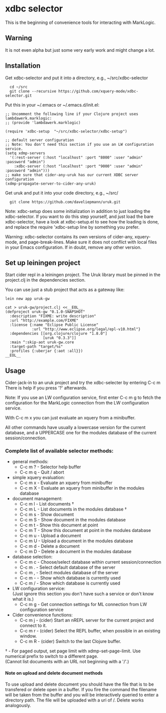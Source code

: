 # xdbc selector

This is the beginning of convenience tools for interacting with MarkLogic.

## Warning

It is not even alpha but just some very early work and might change a lot.

## Installation

Get xdbc-selector and put it into a directory, e.g., ~/src/xdbc-selector
```
  cd ~/src
  git clone --recursive https://github.com/xquery-mode/xdbc-selector.git
```

Put this in your ~/.emacs or ~/.emacs.d/init.el:

```
;; Uncomment the following line if your Clojure project uses lambdawerk.marklogic:
;; (provide 'lambdawerk.marklogic)

(require 'xdbc-setup  "~/src/xdbc-selector/xdbc-setup")

;; default server configuration
;; Note: You don't need this section if you use an LW configuration service.
(setq xdmp-servers
  '(:rest-server (:host "localhost" :port "8000" :user "admin" :password "admin")
    :xdbc-server (:host "localhost" :port "9000" :user "admin" :password "admin")))
;; make sure that cider-any-uruk has our current XDBC server configuration
(xdmp-propagate-server-to-cider-any-uruk)
```

Get uruk and put it into your code directory, e.g., ~/src/
```
  git clone https://github.com/daveliepmann/uruk.git
```

Note: xdbc-setup does some initialization in addition to just loading the
  xdbc-selector.  If you want to do this step yourself, and just load the
  bare xdbc-selector, have a look at xdbc-setup.el to see how the loading
  is done, and replace the require 'xdbc-setup line by something you prefer.

Warning: xdbc-selector contains its own versions of cider-any, xquery-mode,
  and page-break-lines. Make sure it does not conflict with local files
  in your Emacs configuration. If in doubt, remove any other version.

## Set up leiningen project

Start cider repl in a leiningen project. The Uruk library must be
pinned in the project.clj in the dependencies section.

You can use just a stub project that acts as a gateway like:
```
lein new app uruk-gw

cat > uruk-gw/project.clj <<__EOL__
(defproject uruk-gw "0.1.0-SNAPSHOT"
  :description "FIXME: write description"
  :url "http://example.com/FIXME"
  :license {:name "Eclipse Public License"
            :url "http://www.eclipse.org/legal/epl-v10.html"}
  :dependencies [[org.clojure/clojure "1.8.0"]
                 [uruk "0.3.3"]]
  :main ^:skip-aot uruk-gw.core
  :target-path "target/%s"
  :profiles {:uberjar {:aot :all}})
__EOL__
```

## Usage

Cider-jack-in to an uruk project and try the xdbc-selecter by entering  C-c m
There is help if you press '?' afterwards.

Note: If you use an LW configuration service, first enter  C-c m g  to fetch the
      configuration for the MarkLogic connection from the LW configuration service.

With  C-c m x  you can just evaluate an xquery from a minibuffer.

All other commands have usually a lowercase version for the current database, and
a UPPERCASE one for the modules database of the current session/connection.

### Complete list of available selector methods:

- general methods:
  - C-c m ? - Selector help buffer
  - C-c m q - Quit / abort
- simple xquery evaluation:
  - C-c m x - Evaluate an xquery from minibuffer
  - C-c m X - Evaluate an xquery from minibuffer in the modules database
- document management:
  - C-c m l - List documents †
  - C-c m L - List documents in the modules database †
  - C-c m s - Show document
  - C-c m S - Show document in the modules database
  - C-c m t - Show this document at point
  - C-c m T - Show this document at point in the modules database
  - C-c m u - Upload a document
  - C-c m U - Upload a document in the modules database
  - C-c m d - Delete a document
  - C-c m D - Delete a document in the modules database
- database selection:
  - C-c m c - Choose/select database within current session/connection
  - C-c m . - Select default database of the server
  - C-c m , - Select modules database of the server
  - C-c m - - Show which database is currently used
  - C-c m / - Show which database is currently used
- LW configuration service:  
  (Just ignore this section you don't have such a service or don't know what it is.)
  - C-c m g - Get connection settings for ML connection from LW configuration service
- Cider convenience functions:
  - C-c m j - (cider) Start an nREPL server for the current project and connect to it.
  - C-c m r - (cider) Select the REPL buffer, when possible in an existing window.
  - C-c m R - (cider) Switch to the last Clojure buffer.

† - For paged output, set page limit with xdmp-set-page-limit.
    Use numerical prefix to switch to a different page.  
    (Cannot list documents with an URL not beginning with a '/'.)

#### Note on upload and delete document methods
To use upload and delete document you should have the file that
is to be transfered or delete open in a buffer. If you fire
the command the filename will be taken from the buffer and
you will be interactively queried to enter a directory path.
The file will be uploaded with a uri of <directory>/<filename>.
Delete works analogously.
